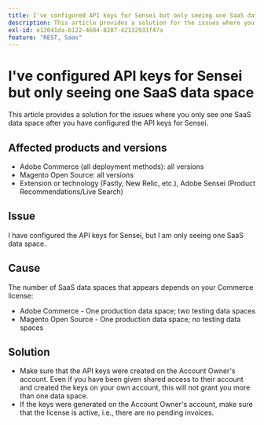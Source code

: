 ```yaml
---
title: I've configured API keys for Sensei but only seeing one SaaS data space
description: This article provides a solution for the issues where you only see one SaaS data space after you have configured the API keys for Sensei.
exl-id: e13041da-b122-4684-8287-42132931f47a
feature: "REST, Saas"
---
```

# I've configured API keys for Sensei but only seeing one SaaS data space

This article provides a solution for the issues where you only see one SaaS data space after you have configured the API keys for Sensei.

## Affected products and versions

* Adobe Commerce (all deployment methods): all versions
* Magento Open Source: all versions
* Extension or technology (Fastly, New Relic, etc.), Adobe Sensei (Product Recommendations/Live Search)

## Issue

I have configured the API keys for Sensei, but I am only seeing one SaaS data space.

## Cause

The number of SaaS data spaces that appears depends on your Commerce license:

* Adobe Commerce - One production data space; two testing data spaces
* Magento Open Source - One production data space; no testing data spaces

## Solution

* Make sure that the API keys were created on the Account Owner's account. Even if you have been given shared access to their account and created the keys on your own account, this will not grant you more than one data space.
* If the keys were generated on the Account Owner's account, make sure that the license is active, i.e., there are no pending invoices.
